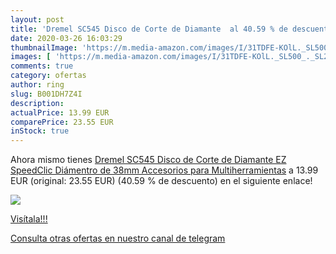```yaml
---
layout: post
title: 'Dremel SC545 Disco de Corte de Diamante  al 40.59 % de descuento'
date: 2020-03-26 16:03:29
thumbnailImage: 'https://m.media-amazon.com/images/I/31TDFE-KOlL._SL500_._SL200_.jpg'
images: [ 'https://m.media-amazon.com/images/I/31TDFE-KOlL._SL500_._SL200_.jpg' ]
comments: true
category: ofertas
author: ring
slug: B001DH7Z4I
description:
actualPrice: 13.99 EUR
comparePrice: 23.55 EUR
inStock: true
---
```


Ahora mismo tienes [Dremel SC545 Disco de Corte de Diamante EZ SpeedClic  Diámentro de 38mm  Accesorios para Multiherramientas](https://www.amazon.com/dp/B001DH7Z4I/?tag=redken08-20) a 13.99 EUR (original: 23.55 EUR) (40.59 %  de descuento) en el siguiente enlace!

[![](https://m.media-amazon.com/images/I/31TDFE-KOlL._SL500_._SL200_.jpg)](https://www.amazon.com/dp/B001DH7Z4I/?tag=redken08-20)

[Visítala!!!](https://www.amazon.com/dp/B001DH7Z4I/?tag=redken08-20)

[Consulta otras ofertas en nuestro canal de telegram](https://t.me/s/ofertas25)
